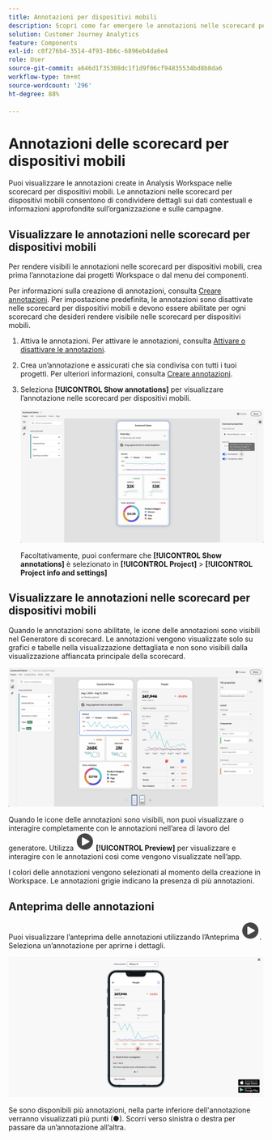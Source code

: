 ```yaml
---
title: Annotazioni per dispositivi mobili
description: Scopri come far emergere le annotazioni nelle scorecard per dispositivi mobili.
solution: Customer Journey Analytics
feature: Components
exl-id: c0f276b4-3514-4f93-8b6c-6896eb4da6e4
role: User
source-git-commit: a646d1f35308dc1f1d9f06cf94835534bd8b8da6
workflow-type: tm+mt
source-wordcount: '296'
ht-degree: 88%

---
```



# Annotazioni delle scorecard per dispositivi mobili

Puoi visualizzare le annotazioni create in Analysis Workspace nelle scorecard per dispositivi mobili. Le annotazioni nelle scorecard per dispositivi mobili consentono di condividere dettagli sui dati contestuali e informazioni approfondite sull’organizzazione e sulle campagne.


## Visualizzare le annotazioni nelle scorecard per dispositivi mobili

Per rendere visibili le annotazioni nelle scorecard per dispositivi mobili, crea prima l’annotazione dai progetti Workspace o dal menu dei componenti.

Per informazioni sulla creazione di annotazioni, consulta [Creare annotazioni](create-annotations.md). Per impostazione predefinita, le annotazioni sono disattivate nelle scorecard per dispositivi mobili e devono essere abilitate per ogni scorecard che desideri rendere visibile nelle scorecard per dispositivi mobili.

1. Attiva le annotazioni. Per attivare le annotazioni, consulta [Attivare o disattivare le annotazioni](overview.md#turn-annotations-on-or-off).

1. Crea un’annotazione e assicurati che sia condivisa con tutti i tuoi progetti. Per ulteriori informazioni, consulta [Creare annotazioni](create-annotations.md).

1. Seleziona **[!UICONTROL Show annotations]** per visualizzare l’annotazione nelle scorecard per dispositivi mobili.

   ![Opzioni di annotazione per dispositivi mobili per le scorecard.](assets/annotations-scorecard-onoff.png)

   Facoltativamente, puoi confermare che **[!UICONTROL Show annotations]** è selezionato in **[!UICONTROL Project]** > **[!UICONTROL Project info and settings]**

## Visualizzare le annotazioni nelle scorecard per dispositivi mobili

Quando le annotazioni sono abilitate, le icone delle annotazioni sono visibili nel Generatore di scorecard. Le annotazioni vengono visualizzate solo su grafici e tabelle nella visualizzazione dettagliata e non sono visibili dalla visualizzazione affiancata principale della scorecard.

![Generatore di scorecard che evidenzia le icone delle annotazioni.](assets/annotations-scorecard.png)

Quando le icone delle annotazioni sono visibili, non puoi visualizzare o interagire completamente con le annotazioni nell’area di lavoro del generatore. Utilizza ![PlayCircle](/help/assets/icons/PlayCircle.svg) **[!UICONTROL Preview]** per visualizzare e interagire con le annotazioni così come vengono visualizzate nell’app.

I colori delle annotazioni vengono selezionati al momento della creazione in Workspace. Le annotazioni grigie indicano la presenza di più annotazioni.

## Anteprima delle annotazioni

Puoi visualizzare l’anteprima delle annotazioni utilizzando l’Anteprima ![PlayCircle](/help/assets/icons/PlayCircle.svg). Seleziona un’annotazione per aprirne i dettagli.

![Anteprima delle annotazioni della scorecard per dispositivi mobili](assets/annotations-scorecard-preview.png)

Se sono disponibili più annotazioni, nella parte inferiore dell&#39;annotazione verranno visualizzati più punti (●). Scorri verso sinistra o destra per passare da un’annotazione all’altra.
